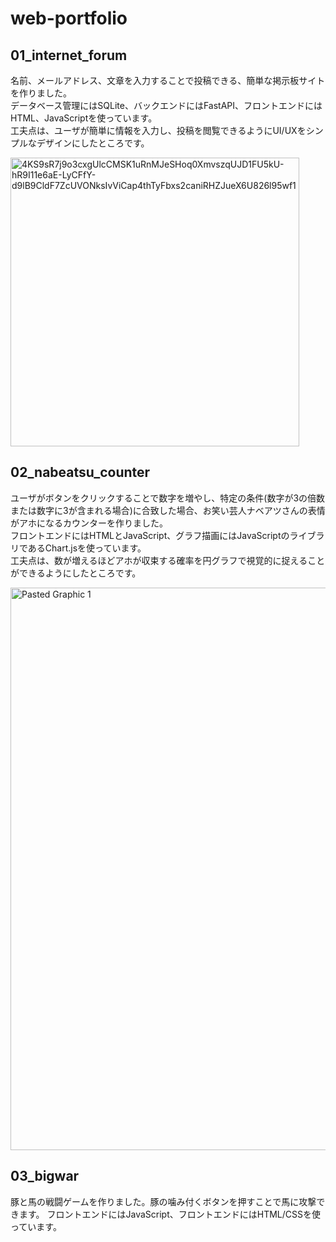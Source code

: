 # web-portfolio
## 01_internet_forum
名前、メールアドレス、文章を入力することで投稿できる、簡単な掲示板サイトを作りました。  
データベース管理にはSQLite、バックエンドにはFastAPI、フロントエンドにはHTML、JavaScriptを使っています。  
工夫点は、ユーザが簡単に情報を入力し、投稿を閲覧できるようにUI/UXをシンプルなデザインにしたところです。  

<img width="462" alt="4KS9sR7j9o3cxgUlcCMSK1uRnMJeSHoq0XmvszqUJD1FU5kU-hR9I11e6aE-LyCFfY-d9lB9CldF7ZcUVONksIvViCap4thTyFbxs2caniRHZJueX6U826l95wf1" src="https://github.com/marin-mi/web-portfolio/assets/137694192/e7b50bee-5930-4261-8f7e-c766e51ff361">

## 02_nabeatsu_counter
ユーザがボタンをクリックすることで数字を増やし、特定の条件(数字が3の倍数または数字に3が含まれる場合)に合致した場合、お笑い芸人ナベアツさんの表情がアホになるカウンターを作りました。  
フロントエンドにはHTMLとJavaScript、グラフ描画にはJavaScriptのライブラリであるChart.jsを使っています。  
工夫点は、数が増えるほどアホが収束する確率を円グラフで視覚的に捉えることができるようにしたところです。  


<img width="900" alt="Pasted Graphic 1" src="https://github.com/marin-mi/web-portfolio/assets/137694192/502c7e5e-7a0f-424f-80a6-9eb372f3ce1e">

## 03_bigwar
豚と馬の戦闘ゲームを作りました。豚の噛み付くボタンを押すことで馬に攻撃できます。
フロントエンドにはJavaScript、フロントエンドにはHTML/CSSを使っています。
